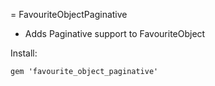 = FavouriteObjectPaginative

- Adds Paginative support to FavouriteObject

Install: 
```
gem 'favourite_object_paginative'
```
